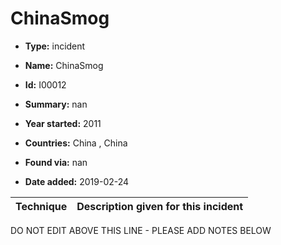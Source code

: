 # ChinaSmog

* **Type:** incident

* **Name:** ChinaSmog

* **Id:** I00012

* **Summary:** nan

* **Year started:** 2011

* **Countries:** China , China

* **Found via:** nan

* **Date added:** 2019-02-24
 

| Technique | Description given for this incident |
| --------- | ------------------------- |


DO NOT EDIT ABOVE THIS LINE - PLEASE ADD NOTES BELOW